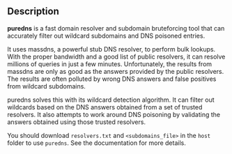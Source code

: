 ## Description

**puredns** is a fast domain resolver and subdomain bruteforcing tool that can accurately filter out wildcard subdomains and DNS poisoned entries.

It uses massdns, a powerful stub DNS resolver, to perform bulk lookups. With the proper bandwidth and a good list of public resolvers, it can resolve millions of queries in just a few minutes. Unfortunately, the results from massdns are only as good as the answers provided by the public resolvers. The results are often polluted by wrong DNS answers and false positives from wildcard subdomains.

puredns solves this with its wildcard detection algorithm. It can filter out wildcards based on the DNS answers obtained from a set of trusted resolvers. It also attempts to work around DNS poisoning by validating the answers obtained using those trusted resolvers.

You should download `resolvers.txt` and `<subdomains_file>` in the `host` folder to use `puredns`. See the documentation for more details.  